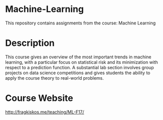 # Machine-Learning
This repository contains assignments from the course: Machine Learning
# Description
This course gives an overview of the most important trends in machine learning, with a particular focus on statistical risk and its minimization with respect to a prediction function. A substantial lab section involves group projects on data science competitions and gives students the ability to apply the course theory to real-world problems. 
# Course Website
http://fragkiskos.me/teaching/ML-F17/
